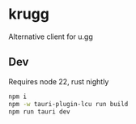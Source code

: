 # krugg

Alternative client for u.gg

## Dev

Requires node 22, rust nightly

```sh
npm i
npm -w tauri-plugin-lcu run build
npm run tauri dev
```
